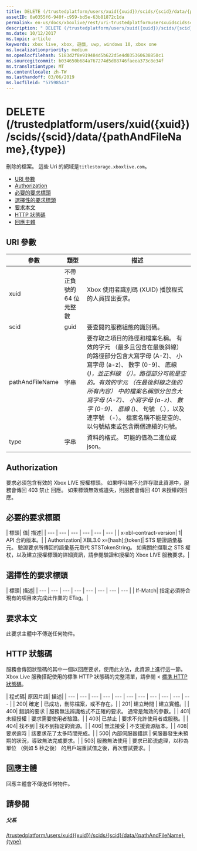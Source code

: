 ```yaml
---
title: DELETE (/trustedplatform/users/xuid({xuid})/scids/{scid}/data/{pathAndFileName},{type})
assetID: 0a0355f6-940f-c959-bd5e-63b81872c1da
permalink: en-us/docs/xboxlive/rest/uri-trustedplatformusersxuidscidssciddatapathandfilenametype-delete.html
description: " DELETE (/trustedplatform/users/xuid({xuid})/scids/{scid}/data/{pathAndFileName},{type})"
ms.date: 10/12/2017
ms.topic: article
keywords: xbox live, xbox, 遊戲, uwp, windows 10, xbox one
ms.localizationpriority: medium
ms.openlocfilehash: 5183d2f8e919484d5b622d5e4d035360638850c1
ms.sourcegitcommit: b034650b684a767274d5d88746faeea373c8e34f
ms.translationtype: MT
ms.contentlocale: zh-TW
ms.lasthandoff: 03/06/2019
ms.locfileid: "57598543"
---
```

# <a name="delete-trustedplatformusersxuidxuidscidssciddatapathandfilenametype"></a>DELETE (/trustedplatform/users/xuid({xuid})/scids/{scid}/data/{pathAndFileName},{type})
刪除的檔案。 這些 Uri 的網域是`titlestorage.xboxlive.com`。
 
  * [URI 參數](#ID4EX)
  * [Authorization](#ID4EEB)
  * [必要的要求標頭](#ID4ERB)
  * [選擇性的要求標頭](#ID4E1C)
  * [要求本文](#ID4EWD)
  * [HTTP 狀態碼](#ID4EDE)
  * [回應主體](#ID4EUBAC)
 
<a id="ID4EX"></a>

 
## <a name="uri-parameters"></a>URI 參數 
 
| 參數| 類型| 描述| 
| --- | --- | --- | 
| xuid| 不帶正負號的 64 位元整數| Xbox 使用者識別碼 (XUID) 播放程式的人員提出要求。| 
| scid| guid| 要查閱的服務組態的識別碼。| 
| pathAndFileName| 字串| 要存取之項目的路徑和檔案名稱。 有效的字元 （最多且包含在最後斜線） 的路徑部分包含大寫字母 (A-Z)、 小寫字母 (a-z)、 數字 (0-9)、 底線 (_)，並正斜線 （/）。路徑部分可能是空的。有效的字元 （在最後斜線之後的所有內容） 中的檔案名稱部分包含大寫字母 (A-Z)、 小寫字母 (a-z)、 數字 (0-9)、 底線 (_)、 句號 （.），以及連字號 （-）。 檔案名稱不能是空的、 以句號結束或包含兩個連續的句號。| 
| type| 字串| 資料的格式。 可能的值為二進位或 json。| 
  
<a id="ID4EEB"></a>

 
## <a name="authorization"></a>Authorization 
 
要求必須包含有效的 Xbox LIVE 授權標頭。 如果呼叫端不允許存取此資源中，服務會傳回 403 禁止 回應。 如果標頭無效或遺失，則服務會傳回 401 未授權的回應。 
  
<a id="ID4ERB"></a>

 
## <a name="required-request-headers"></a>必要的要求標頭
 
| 標頭| 值| 描述| 
| --- | --- | --- | --- | --- | --- | 
| x-xbl-contract-version| 1| API 合約版本。| 
| Authorization| XBL3.0 x=[hash];[token]| STS 驗證語彙基元。 驗證要求所傳回的語彙基元取代 STSTokenString。 如需關於擷取之 STS 權杖，以及建立授權標頭的詳細資訊，請參閱驗證和授權的 Xbox LIVE 服務要求。| 
  
<a id="ID4E1C"></a>

 
## <a name="optional-request-headers"></a>選擇性的要求標頭
 
| 標頭| 描述| 
| --- | --- | --- | --- | --- | --- | --- | --- | 
| If-Match| 指定必須符合現有的項目來完成此作業的 ETag。| 
  
<a id="ID4EWD"></a>

 
## <a name="request-body"></a>要求本文 
 
此要求主體中不傳送任何物件。
  
<a id="ID4EDE"></a>

 
## <a name="http-status-codes"></a>HTTP 狀態碼 
 
服務會傳回狀態碼的其中一個以回應要求，使用此方法，此資源上進行這一節。 Xbox Live 服務搭配使用的標準 HTTP 狀態碼的完整清單，請參閱 <<c0> [ 標準 HTTP 狀態碼](../../additional/httpstatuscodes.md)。
 
| 程式碼| 原因片語| 描述| 
| --- | --- | --- | --- | --- | --- | --- | --- | --- | --- | --- | 
| 200| 確定 | 已成功，刪除檔案，或不存在。| 
| 201| 建立時間 | 建立實體。| 
| 400| 錯誤的要求 | 服務無法辨識格式不正確的要求。 通常是無效的參數。| 
| 401| 未經授權 | 要求需要使用者驗證。| 
| 403| 已禁止 | 要求不允許使用者或服務。| 
| 404| 找不到 | 找不到指定的資源。| 
| 406| 無法接受 | 不支援資源版本。| 
| 408| 要求逾時 | 該要求花了太多時間完成。| 
| 500| 內部伺服器錯誤 | 伺服器發生未預期的狀況，導致無法完成要求。| 
| 503| 服務無法使用 | 要求已節流處理，以秒為單位 （例如 5 秒之後） 的用戶端重試值之後，再次嘗試要求。| 
  
<a id="ID4EUBAC"></a>

 
## <a name="response-body"></a>回應主體 
 
回應主體會不傳送任何物件。
  
<a id="ID4EDCAC"></a>

 
## <a name="see-also"></a>請參閱
 
<a id="ID4EFCAC"></a>

 
##### <a name="parent"></a>父系  

[/trustedplatform/users/xuid({xuid})/scids/{scid}/data/{pathAndFileName},{type}](uri-trustedplatformusersxuidscidssciddatapathandfilenametype.md)

   